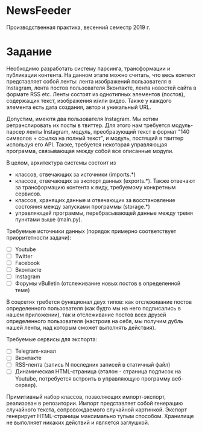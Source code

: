# NewsFeeder
Производственная практика, весенний семестр 2019 г.

# Задание
Необходимо разработать систему парсинга, трансформации и публикации контента. На данном этапе можно считать, что весь контект представляет собой
ленты: лента изображений пользователя в Instagram, лента постов пользователя Вконтакте, лента новостей сайта в формате RSS etc. 
Ленты состоят из однотипных элементов (постов), содержащих текст, изображения и/или видео. Также у каждого элемента есть дата создания, автор и уникальный URL.

Допустим, имеютя два пользователя Instagram. Мы хотим ретранслировать их посты в твиттер. Для этого нам требуется модуль-парсер ленты Instagram, 
модуль, преобразующий текст в формат "140 символов + ссылка на полный текст", и модуль, постящий в твиттер используя его API. Также, требуется
некоторая управляющая программа, связывающая между собой все описанные модули.

В целом, архитектура системы состоит из 
* классов, отвечающих за источники (imports.*)
* классов, отвечающих за экспорт данных (exports.*). Также отвечают за трансформацию контента к виду, требуемому конкретным сервисов.
* классов, хранящих данные и отвечающих за восстановление состояния между запусками программы (storage.*)
* управляющей программы, перебрасывающей данные между тремя пунктами выше (main.py).

Требуемые источники данных (порядок примерно соответствует приоритетности задачи):

* [ ] Youtube
* [ ] Twitter
* [ ] Facebook
* [ ] Вконтакте
* [ ] Instagram
* [ ] Форумы vBulletin (отслеживание новых постов в определенной теме)

В соцсетях требется функционал двух типов: как отслеживание постов определенного пользователя (как будто мы на него подписались в нашем приложении), так 
и отслеживание постов всех друзей определенного пользователя (настроив на себя, мы получим дубль нашей ленты, над которым сможет выполнять действия).

Требуемые сервисы для экспорта:
* [ ] Telegram-канал
* [ ] Вконтакте
* [ ] RSS-лента (запись N последних записей в статичный файл)
* [ ] Динамическая HTML-страница (эталон - страница  подписок на Youtube, потребуется встроить в управляющую программу веб-сервер).

Примитивный набор классов, позволяющих импорт-экспорт, реализован в репозитории. Импорт представляет собой генерацию случайного текста,
сопровождаемого случайной картинкой. Экспорт генерирует HTML-страницы максимально тупым способом. Хранилище не выполняет никаких действий
и является заглушкой.
